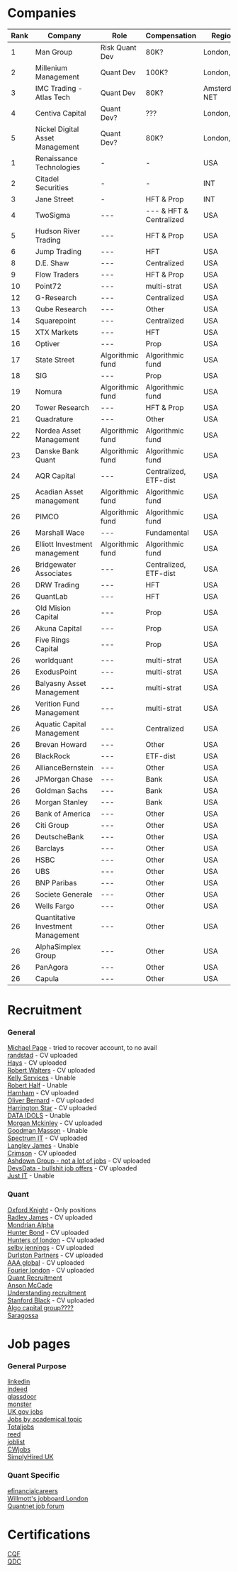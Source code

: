 
# Companies

| Rank | Company | Role | Compensation | Region | Link |
| - | - | - | - | - | - | 
| 1 | Man Group | Risk Quant Dev | 80K? | London, UK |https://www.man.com/careers |
| 2 | Millenium Management | Quant Dev | 100K?| London, UK | https://www.mlp.com/careers/ |
| 3 | IMC Trading - Atlas Tech | Quant Dev | 80K? | Amsterdam, NET | https://www.imc.com/eu/search-careers |
| 4 | Centiva Capital | Quant Dev? | ??? | London, UK | ??? |
| 5 | Nickel Digital Asset Management | Quant Dev? | 80K? | London, UK | https://nickel.digital/Careers |
| 1 | Renaissance Technologies | - | - | USA | https://www.rentec.com/Careers.action?jobs=true |
| 2 | Citadel Securities | - | - | INT | https://www.citadelsecurities.com/careers/ |
| 3 | Jane Street | - | HFT & Prop | INT | https://www.janestreet.com/join-jane-street/open-roles/ |
| 4 | TwoSigma | --- | --- & HFT & Centralized| USA | https://www.twosigma.com/careers/ |
| 5 | Hudson River Trading | --- | HFT & Prop | USA | https://www.hudsonrivertrading.com/careers/ |
| 6 | Jump Trading | --- | HFT | USA | https://www.jumptrading.com/careers/ |
| 8 | D.E. Shaw | --- | Centralized | USA | https://www.deshaw.com/careers|
| 9 | Flow Traders | --- | HFT & Prop | USA | https://www.flowtraders.com/careers |
| 10 | Point72 | --- | multi-strat | USA | https://point72.com/working-here/ |
| 12 | G-Research | --- | Centralized | USA | https://www.gresearch.com/vacancies/ |
| 13 | Qube Research | --- | Other | USA | https://www.qube-rt.com/careers/ |
| 14 | Squarepoint | --- | Centralized | USA | https://www.squarepoint-capital.com/careers |
| 15 | XTX Markets | --- | HFT | USA | https://www.xtxmarkets.com/#careers |
| 16 | Optiver | --- | Prop | USA | https://optiver.com/working-at-optiver/career-opportunities/ |
| 17 | State Street | Algorithmic fund | Algorithmic fund | USA | https://careers.statestreet.com/global/en |
| 18 | SIG | --- | Prop | USA | https://sig.com/careers/ |
| 19 | Nomura | Algorithmic fund | Algorithmic fund | USA | https://www.nomura.com/europe/careers/ |
| 20 | Tower Research | --- | HFT & Prop | USA | https://tower-research.com/careers/ |
| 21 | Quadrature | --- | Other | USA | https://quadrature.ai/careers/join-us/ |
| 22 | Nordea Asset Management | Algorithmic fund | Algorithmic fund | USA | https://www.nordeaassetmanagement.com/careers/ |
| 23 | Danske Bank Quant | Algorithmic fund | Algorithmic fund | USA | https://ejqi.fa.em2.oraclecloud.com/hcmUI/CandidateExperience/en/sites/CX_1001/requisitions |
| 24 | AQR Capital | --- | Centralized, ETF-dist | USA | https://www.aqr.com/About-Us/Careers |
| 25 | Acadian Asset management | Algorithmic fund | Algorithmic fund | USA | https://www.acadian-asset.com/careers |
| 26 | PIMCO | Algorithmic fund | Algorithmic fund | USA | https://www.acadian-asset.com/careers |
| 26 | Marshall Wace | --- | Fundamental | USA | https://www.acadian-asset.com/careers |
| 26 | Elliott Investment management | Algorithmic fund | Algorithmic fund | USA | https://www.acadian-asset.com/careers |
| 26 | Bridgewater Associates | ---| Centralized, ETF-dist | USA | https://www.acadian-asset.com/careers |
| 26 | DRW Trading | --- | HFT | USA | https://www.acadian-asset.com/careers |
| 26 | QuantLab | --- | HFT | USA | https://www.acadian-asset.com/careers |
| 26 | Old Mision Capital | --- | Prop | USA | https://www.acadian-asset.com/careers |
| 26 | Akuna Capital | --- | Prop | USA | https://www.acadian-asset.com/careers |
| 26 | Five Rings Capital | --- | Prop | USA | https://www.acadian-asset.com/careers |
| 26 | worldquant | --- | multi-strat | USA | https://www.acadian-asset.com/careers |
| 26 | ExodusPoint | --- | multi-strat | USA | https://www.acadian-asset.com/careers |
| 26 | Balyasny Asset Management | --- | multi-strat | USA | https://www.acadian-asset.com/careers |
| 26 | Verition Fund Management | --- | multi-strat | USA | https://www.acadian-asset.com/careers |
| 26 | Aquatic Capital Management | --- | Centralized | USA | https://www.acadian-asset.com/careers |
| 26 | Brevan Howard | --- | Other| USA | https://www.acadian-asset.com/careers |
| 26 | BlackRock | --- | ETF-dist| USA | https://www.acadian-asset.com/careers |
| 26 | AllianceBernstein | --- | Other| USA | https://www.acadian-asset.com/careers |
| 26 | JPMorgan Chase | --- | Bank | USA | https://www.acadian-asset.com/careers |
| 26 | Goldman Sachs | --- | Bank | USA | https://www.acadian-asset.com/careers |
| 26 | Morgan Stanley | --- | Bank | USA | https://www.acadian-asset.com/careers |
| 26 | Bank of America | --- | Other| USA | https://www.acadian-asset.com/careers |
| 26 | Citi Group | --- | Other| USA | https://www.acadian-asset.com/careers |
| 26 | DeutscheBank | --- | Other| USA | https://www.acadian-asset.com/careers |
| 26 | Barclays | --- | Other| USA | https://www.acadian-asset.com/careers |
| 26 | HSBC | --- | Other| USA | https://www.acadian-asset.com/careers |
| 26 | UBS | --- | Other| USA | https://www.acadian-asset.com/careers |
| 26 | BNP Paribas | --- | Other| USA | https://www.acadian-asset.com/careers |
| 26 | Societe Generale | --- | Other| USA | https://www.acadian-asset.com/careers |
| 26 | Wells Fargo | --- | Other| USA | https://www.acadian-asset.com/careers |
| 26 | Quantitative Investment Management | --- | Other| USA | https://www.acadian-asset.com/careers |
| 26 | AlphaSimplex Group | --- | Other| USA | https://www.acadian-asset.com/careers |
| 26 | PanAgora | --- | Other| USA | https://www.acadian-asset.com/careers |
| 26 | Capula | --- | Other| USA | https://www.acadian-asset.com/careers |

# Recruitment

### General 
[Michael Page](https://www.michaelpage.com/) - tried to recover account, to no avail\
[randstad](https://www.randstad.com/) - CV uploaded\
[Hays](https://www.haysplc.com/) - CV uploaded\
[Robert Walters](https://www.robertwalters.com/) - CV uploaded\
[Kelly Services](https://www.kellyservices.com/) - Unable\
[Robert Half](https://www.roberthalf.com/us/en) - Unable\
[Harnham](https://www.harnham.com/) - CV uploaded\
[Oliver Bernard](https://oliverbernard.com/jobs) - CV uploaded\
[Harrington Star](https://www.harringtonstarr.com/) - CV uploaded\
[DATA IDOLS](https://www.dataidols.com/) - Unable\
[Morgan Mckinley](https://www.morganmckinley.com/) - CV uploaded\
[Goodman Masson](https://jobs.goodmanmasson.com/) - Unable\
[Spectrum IT](https://www.spectrumit.co.uk/job-search/?) - CV uploaded\
[Langley James](https://www.langleyjames.com/) - Unable\
[Crimson](https://www.crimson.co.uk/) - CV uploaded\
[Ashdown Group - not a lot of jobs](https://www.ashdowngroup.com/) - CV uploaded\
[DevsData - bullshit job offers](https://devsdata.com/careers/) - CV uploaded\
[Just IT](https://www.justit.co.uk/) - Unable

### Quant
[Oxford Knight](https://oxfordknight.co.uk/) - Only positions\
[Radley James](https://radleyjames.com/) - CV uploaded\
[Mondrian Alpha](https://www.mondrian-alpha.com/)\
[Hunter Bond](https://www.hunterbond.com/) - CV uploaded\
[Hunters of london](https://hunterslondon.com/) - CV uploaded\
[selby jennings](https://www.selbyjennings.com/) - CV uploaded\
[Durlston Partners](https://durlstonpartners.com/) - CV uploaded\
[AAA global](https://aaaglobal.co.uk/) - CV uploaded\
[Fourier london](https://fourier.london/) - CV uploaded\
[Quant Recruitment](https://www.quantrecruitment.co.uk/)\
[Anson McCade](https://www.ansonmccade.com/work_for_us.php)\
[Understanding recruitment](https://www.understandingrecruitment.com/)\
[Stanford Black](https://www.stanfordblack.com/jobs-board) - CV uploaded\
[Algo capital group????](https://algocapitalgroup.com/)\
[Saragossa](https://saragossa.co.uk/)


# Job pages

### General Purpose
[linkedin](https://www.linkedin.com/)\
[indeed](https://www.indeed.com/)\
[glassdoor](https://www.glassdoor.com/index.htm)\
[monster](https://www.monster.com/)\
[UK gov jobs](https://www.gov.uk/find-a-job)\
[Jobs by academical topic](https://www.jobs.ac.uk/)\
[Totaljobs](https://www.totaljobs.com/)\
[reed](https://www.reed.co.uk/)\
[joblist](https://www.joblist.com/)\
[CWjobs](https://www.cwjobs.co.uk/)\
[SimplyHired UK](https://www.simplyhired.co.uk/)

### Quant Specific
[efinancialcareers](https://www.efinancialcareers.com/)\
[Willmott's jobboard London](https://wilmott.com/jobs/?show_results=1&query=&location=London)\
[Quantnet job forum](https://quantnet.com/forum/quant-jobs.39/)


# Certifications


[CQF]()\
[QDC]()

